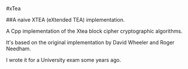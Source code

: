 #xTea

##A naive XTEA (eXtended TEA) implementation.

A Cpp implementation of the Xtea block cipher cryptographic algorithms.

It's based on the original implementation by David Wheeler and Roger Needham.

I wrote it for a University exam some years ago.

